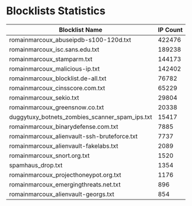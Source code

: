 # Blocklists Statistics
| Blocklist Name | IP Count |
|----|----|
| romainmarcoux_abuseipdb-s100-120d.txt | 422476 |
| romainmarcoux_isc.sans.edu.txt | 189238 |
| romainmarcoux_stamparm.txt | 144173 |
| romainmarcoux_malicious-ip.txt | 142402 |
| romainmarcoux_blocklist.de-all.txt | 76782 |
| romainmarcoux_cinsscore.com.txt | 65229 |
| romainmarcoux_sekio.txt | 29804 |
| romainmarcoux_greensnow.co.txt | 20338 |
| duggytuxy_botnets_zombies_scanner_spam_ips.txt | 15417 |
| romainmarcoux_binarydefense.com.txt | 7885 |
| romainmarcoux_alienvault-ssh-bruteforce.txt | 7737 |
| romainmarcoux_alienvault-fakelabs.txt | 2089 |
| romainmarcoux_snort.org.txt | 1520 |
| spamhaus_drop.txt | 1354 |
| romainmarcoux_projecthoneypot.org.txt | 1176 |
| romainmarcoux_emergingthreats.net.txt | 896 |
| romainmarcoux_alienvault-georgs.txt | 854 |
